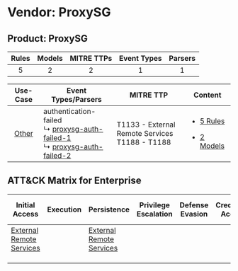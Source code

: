 Vendor: ProxySG
===============
Product: ProxySG
----------------
| Rules | Models | MITRE TTPs | Event Types | Parsers |
|:-----:|:------:|:----------:|:-----------:|:-------:|
|   5   |   2    |     2      |      1      |    1    |

|                Use-Case                | Event Types/Parsers                                                                                                                                                                    | MITRE TTP                                             | Content                                                                                          |
|:--------------------------------------:| -------------------------------------------------------------------------------------------------------------------------------------------------------------------------------------- | ----------------------------------------------------- | ------------------------------------------------------------------------------------------------ |
| [Other](../../../UseCases/uc_other.md) |  authentication-failed<br> ↳ [proxysg-auth-failed-1](Parsers/parserContent_proxysg-auth-failed-1.md)<br> ↳ [proxysg-auth-failed-2](Parsers/parserContent_proxysg-auth-failed-2.md)<br> | T1133 - External Remote Services<br>T1188 - T1188<br> | [<ul><li>5 Rules</li></ul><ul><li>2 Models</li></ul>](Rules_Models/r_m_proxysg_proxysg_Other.md) |

ATT&CK Matrix for Enterprise
----------------------------
| Initial Access                                                                | Execution | Persistence                                                                   | Privilege Escalation | Defense Evasion | Credential Access | Discovery | Lateral Movement | Collection | Command and Control | Exfiltration | Impact |
| ----------------------------------------------------------------------------- | --------- | ----------------------------------------------------------------------------- | -------------------- | --------------- | ----------------- | --------- | ---------------- | ---------- | ------------------- | ------------ | ------ |
| [External Remote Services](https://attack.mitre.org/techniques/T1133)<br><br> |           | [External Remote Services](https://attack.mitre.org/techniques/T1133)<br><br> |                      |                 |                   |           |                  |            |                     |              |        |